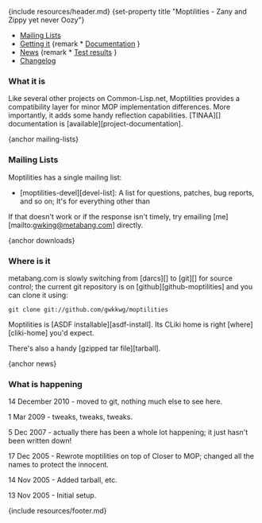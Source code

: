 {include resources/header.md}
{set-property title "Moptilities - Zany and Zippy yet never Oozy"}

<div class="contents">
<div class="system-links">

  * [Mailing Lists][3]
  * [Getting it][4]
{remark  * [Documentation][5] }
  * [News][6]
{remark   * [Test results][tr] }
  * [Changelog][7]

   [3]: #mailing-lists
   [4]: #downloads
   [5]: documentation/ (documentation link)
   [6]: #news
   [7]: changelog.html
   [tr]: test-report.html

</div>
<div class="system-description">

### What it is

Like several other projects on Common-Lisp.net, Moptilities
provides a compatibility layer for minor MOP implementation
differences. More importantly, it adds some handy reflection
capabilities. [TINAA][] documentation is [available][project-documentation].

{anchor mailing-lists}

### Mailing Lists

Moptilities has a single mailing list:

  * [moptilities-devel][devel-list]: A list for questions,
    patches, bug reports, and so on; It's for everything
    other than

If that doesn't work or if the response isn't timely, try 
emailing [me][mailto:gwking@metabang.com] directly.

{anchor downloads}

### Where is it

metabang.com is slowly switching from [darcs][] to [git][]
for source control; the current git repository is on
[github][github-moptilities] and you can clone it using:

    git clone git://github.com/gwkkwg/moptilities

Moptilities is [ASDF installable][asdf-install]. Its CLiki home is
right [where][cliki-home] you'd expect.

There's also a handy [gzipped tar file][tarball].

{anchor news}

### What is happening

14 December 2010 - moved to git, nothing much else to see here.

1 Mar 2009 - tweaks, tweaks, tweaks.

5 Dec 2007 - actually there has been a whole lot happening; it just hasn't been written down! 

17 Dec 2005 - 
Rewrote moptilities on top of Closer to MOP; changed all the names to protect the innocent.

14 Nov 2005 - Added tarball, etc.

13 Nov 2005 - Initial setup.

</div>
</div>

{include resources/footer.md}

